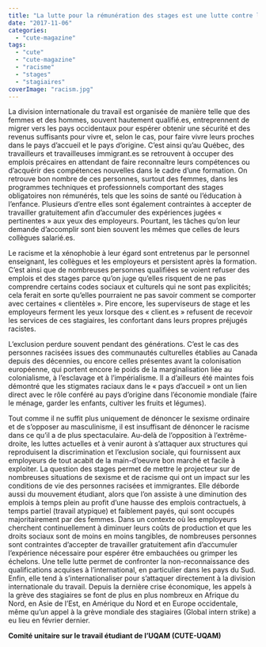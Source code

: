 ```yaml
---
title: "La lutte pour la rémunération des stages est une lutte contre le racisme"
date: "2017-11-06"
categories: 
  - "cute-magazine"
tags: 
  - "cute"
  - "cute-magazine"
  - "racisme"
  - "stages"
  - "stagiaires"
coverImage: "racism.jpg"
---
```


La division internationale du travail est organisée de manière telle que des femmes et des hommes, souvent hautement qualifié.es, entreprennent de migrer vers les pays occidentaux pour espérer obtenir une sécurité et des revenus suffisants pour vivre et, selon le cas, pour faire vivre leurs proches dans le pays d’accueil et le pays d’origine. C’est ainsi qu’au Québec, des travailleurs et travailleuses immigrant.es se retrouvent à occuper des emplois précaires en attendant de faire reconnaître leurs compétences ou d’acquérir des compétences nouvelles dans le cadre d’une formation. On retrouve bon nombre de ces personnes, surtout des femmes, dans les programmes techniques et professionnels comportant des stages obligatoires non rémunérés, tels que les soins de santé ou l’éducation à l’enfance. Plusieurs d’entre elles sont également contraintes à accepter de travailler gratuitement afin d’accumuler des expériences jugées « pertinentes » aux yeux des employeurs. Pourtant, les tâches qu’on leur demande d’accomplir sont bien souvent les mêmes que celles de leurs collègues salarié.es.

Le racisme et la xénophobie à leur égard sont entretenus par le personnel enseignant, les collègues et les employeurs et persistent après la formation. C’est ainsi que de nombreuses personnes qualifiées se voient refuser des emplois et des stages parce qu’on juge qu’elles risquent de ne pas comprendre certains codes sociaux et culturels qui ne sont pas explicités; cela ferait en sorte qu’elles pourraient ne pas savoir comment se comporter avec certaines « clientèles ». Pire encore, les superviseurs de stage et les employeurs ferment les yeux lorsque des « client.es » refusent de recevoir les services de ces stagiaires, les confortant dans leurs propres préjugés racistes.

L’exclusion perdure souvent pendant des générations. C’est le cas des personnes racisées issues des communautés culturelles établies au Canada depuis des décennies, ou encore celles présentes avant la colonisation européenne, qui portent encore le poids de la marginalisation liée au colonialisme, à l’esclavage et à l’impérialisme. Il a d’ailleurs été maintes fois démontré que les stigmates raciaux dans le « pays d’accueil » ont un lien direct avec le rôle conféré au pays d’origine dans l’économie mondiale (faire le ménage, garder les enfants, cultiver les fruits et légumes).

Tout comme il ne suffit plus uniquement de dénoncer le sexisme ordinaire et de s’opposer au masculinisme, il est insuffisant de dénoncer le racisme dans ce qu’il a de plus spectaculaire. Au-delà de l’opposition à l’extrême-droite, les luttes actuelles et à venir auront à s’attaquer aux structures qui reproduisent la discrimination et l’exclusion sociale, qui fournissent aux employeurs de tout acabit de la main-d’oeuvre bon marché et facile à exploiter. La question des stages permet de mettre le projecteur sur de nombreuses situations de sexisme et de racisme qui ont un impact sur les conditions de vie des personnes racisées et immigrantes. Elle déborde aussi du mouvement étudiant, alors que l’on assiste à une diminution des emplois à temps plein au profit d’une hausse des emplois contractuels, à temps partiel (travail atypique) et faiblement payés, qui sont occupés majoritairement par des femmes. Dans un contexte où les employeurs cherchent continuellement à diminuer leurs coûts de production et que les droits sociaux sont de moins en moins tangibles, de nombreuses personnes sont contraintes d’accepter de travailler gratuitement afin d’accumuler l’expérience nécessaire pour espérer être embauchées ou grimper les échelons. Une telle lutte permet de confronter la non-reconnaissance des qualifications acquises à l’international, en particulier dans les pays du Sud. Enfin, elle tend à s’internationaliser pour s’attaquer directement à la division internationale du travail. Depuis la dernière crise économique, les appels à la grève des stagiaires se font de plus en plus nombreux en Afrique du Nord, en Asie de l’Est, en Amérique du Nord et en Europe occidentale, même qu’un appel à la grève mondiale des stagiaires (Global intern strike) a eu lieu en février dernier.

**Comité unitaire sur le travail étudiant de l’UQAM (CUTE-UQAM)**

